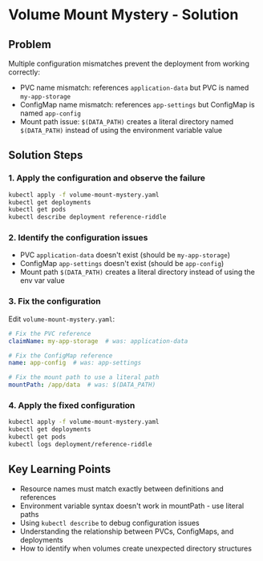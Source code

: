 # Volume Mount Mystery - Solution

## Problem

Multiple configuration mismatches prevent the deployment from working correctly:

- PVC name mismatch: references `application-data` but PVC is named `my-app-storage`
- ConfigMap name mismatch: references `app-settings` but ConfigMap is named `app-config`
- Mount path issue: `$(DATA_PATH)` creates a literal directory named `$(DATA_PATH)` instead of using the environment variable value

## Solution Steps

### 1. Apply the configuration and observe the failure

```bash
kubectl apply -f volume-mount-mystery.yaml
kubectl get deployments
kubectl get pods
kubectl describe deployment reference-riddle
```

### 2. Identify the configuration issues

- PVC `application-data` doesn't exist (should be `my-app-storage`)
- ConfigMap `app-settings` doesn't exist (should be `app-config`)
- Mount path `$(DATA_PATH)` creates a literal directory instead of using the env var value

### 3. Fix the configuration

Edit `volume-mount-mystery.yaml`:

```yaml
# Fix the PVC reference
claimName: my-app-storage  # was: application-data

# Fix the ConfigMap reference  
name: app-config  # was: app-settings

# Fix the mount path to use a literal path
mountPath: /app/data  # was: $(DATA_PATH)
```

### 4. Apply the fixed configuration

```bash
kubectl apply -f volume-mount-mystery.yaml
kubectl get deployments
kubectl get pods
kubectl logs deployment/reference-riddle
```

## Key Learning Points

- Resource names must match exactly between definitions and references
- Environment variable syntax doesn't work in mountPath - use literal paths
- Using `kubectl describe` to debug configuration issues  
- Understanding the relationship between PVCs, ConfigMaps, and deployments
- How to identify when volumes create unexpected directory structures